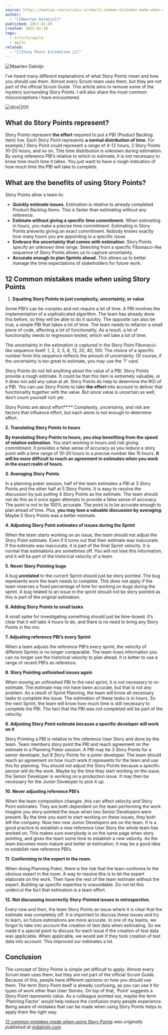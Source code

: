 ```yaml
---
source: https://medium.com/serious-scrum/12-common-mistakes-made-when-using-story-points-f0bb9212d2f7
author:
  - "[[Maarten Dalmijn]]"
published: 2017-01-04
created: 2025-02-10
tags:
  - article/agile
  - agile
related:
  - "[[Story Point Estimation 📰]]"
---
```

![Maarten Dalmijn](https://miro.medium.com/v2/resize:fill:88:88/1*tCmLYXqonNiGMvYK0CYeSw.jpeg)

I’ve heard many different explanations of what Story Points mean and how you should use them. Almost every Scrum team uses them, but they are not part of the official Scrum Guide. This article aims to remove some of the mystery surrounding Story Points. I will also share the most common misconceptions I have encountered.

![dice|200](https://miro.medium.com/v2/resize:fit:700/1*ivhTkYsV3i5VOY_ZFgF28Q.jpeg)

## **What do Story Points represent?**

Story Points represent **the effort** required to put a PBI (Product Backlog Item) live. Each Story Point represents **a normal distribution of time**. For example,1 Story Point could represent a range of 4–12 hours, 2 Story Points 10–20 hours, and so on. This time distribution is unknown during estimation. By using reference PBI’s relative to which to estimate, it is not necessary to know how much time it takes. You just want to have a rough indication of how much time the PBI will take to complete.

## **What are the benefits of using Story Points?**

Story Points allow a team to:

- **Quickly estimate issues**. Estimation is relative to already completed Product Backlog Items. This is faster than estimating without any reference.
- **Estimate without giving a specific time commitment.** When estimating in hours, you make a precise time commitment. Estimating in Story Points prevents giving an exact commitment. Nobody knows exactly how many hours you are appointing to a specific issue.
- **Embrace the uncertainty that comes with estimation**. Story Points specify an unknown time range. Selecting from a specific Fibonacci-like sequence of Story Points allows us to capture uncertainty.
- **Accurate enough to plan Sprints ahead.** This allows us to better manage the time expectations of stakeholders for future work.

## **12 Common mistakes made when using Story Points**

1. **Equating Story Points to just complexity, uncertainty, or value**

Some PBI’s can be complex and not require a lot of time. A PBI involves the implementation of a sophisticated algorithm. The team has already done this before, so they will be able to do it quickly. The opposite can also be true, a simple PBI that takes a lot of time. The team needs to refactor a small piece of code, affecting a lot of functionality. As a result, a lot of functionality needs to regression tested, which will take a lot of time.

The uncertainty in the estimation is captured in the Story Point Fibonacci-like sequence itself: 1, 2, 3, 5, 8, 13, 20, 40, 100. The choice of a specific number from this sequence reflects the amount of uncertainty. Of course, if the uncertainty is too great to estimate, you may use the ‘?’ card.

Story Points do not tell anything about the value of a PBI. Story Points provide a rough estimate. It could be that this item is extremely valuable, or it does not add any value at all. Story Points do help to determine the ROI of a PBI. You can use Story Points to take **the effort** into account to deliver that functionality together with the value. But since value is uncertain as well, don’t count yourself rich yet.

Story Points are about effort**.** Complexity, uncertainty, and risk are factors that influence effort, but each alone is not enough to determine effort.

**2\. Translating Story Points to hours**

**By translating Story Points to hours, you stop benefiting from the speed of relative estimation**. You start working in hours and risk giving commitment. It provides a false sense of accuracy as you reduce a story point with a time range of 10–20 hours to a precise number like 15 hours. **It will be more difficult to reach an agreement in estimates when you work in the exact realm of hours.**

**3\. Averaging Story Points**

In a planning poker session, half of the team estimates a PBI at 3 Story Points and the other half at 5 Story Points. It is easy to resolve the discussion by just putting 4 Story Points as the estimate. The team should not do this as it once again attempts to provide a false sense of accuracy. The point is not to be 100% accurate. The point is to be accurate enough to plan ahead of time. Plus, **you may lose a valuable discussion by averaging.** Maybe 5 Story Points was a better estimate.

**4\. Adjusting Story Point estimates of issues during the Sprint**

When the team starts working on an issue, the team should not adjust the Story Point estimate. Even if it turns out that their estimate was inaccurate. If the estimate was inaccurate, it is part of the final Sprint velocity. It is normal that estimations are sometimes off. You will not lose this information, and it will be part of the historical velocity of a team.

**5\. Never Story Pointing bugs**

A bug **unrelated** to the current Sprint should just be story pointed. The bug represents work the team needs to complete. This does not apply if the team reserves a fixed percentage of time for working on bugs during the sprint. A bug related to an issue in the sprint should not be story pointed as this is part of the original estimation.

**6\. Adding Story Points to small tasks**

A small spike for investigating something should just be time-boxed. It’s clear that it will take 4 hours to do, and there is no need to bring any Story Points in the mix.

**7\. Adjusting reference PBI’s every Sprint**

When a team adjusts the reference PBI’s every sprint, the velocity of different Sprints is no longer comparable. The team loses information you can no longer use the historical velocity to plan ahead. It is better to use a range of recent PBI’s as reference.

**8\. Story Pointing unfinished issues again**

When moving an unfinished PBI to the next sprint, it is not necessary to re-estimate. The estimate may not have been accurate, but that is not any problem. As a result of Sprint Planning, the team will know all necessary tasks to complete the issue. The estimation of these tasks is in hours. So the next Sprint, the team will know how much time is still necessary to complete the PBI. The fact that the PBI was not completed will be part of the velocity.

**9\. Adjusting Story Point estimate because a specific developer will work on it**

Story Pointing a PBI is relative to the reference User Story and done by the team. Team members story point the PBI and reach agreement on the estimate in a Planning Poker session. A PBI may be 3 Story Points for a senior developer, but 8 Story Points for a junior developer. The team should reach an agreement on how much work it represents for the team and use this for planning. You should not adjust the Story Points because a specific person will do the work. Maybe by the time they start working on the issue, the Senior Developer is working on a production issue. It may then be necessary for the Junior Developer to pick it up.

**10\. Never adjusting reference PBI’s**

When the team composition changes ,this can affect velocity and Story Point estimates. They are both dependent on the team performing the work. Imagine you story-pointed the issue when two Senior Developers were present. By the time you want to start working on these issues, they both left the company. Now two new Junior Developers are on the team. It is a good practice to establish a new reference User Story the whole team has worked on. This makes sure everybody is on the same page when story pointing, and gives the team some time to establish a new velocity. As the team becomes more mature and better at estimation, it may be a good idea to establish new reference PBI’s.

**11\. Conforming to the expert in the room.**

When doing Planning Poker, there is the risk that the team conforms to the obvious expert in the room. A way to resolve this is to let the expert elaborate on the work. Then have the rest of the team estimate without the expert. Building up specific expertise is unavoidable. Do not let this undercut the fact that estimation is a team effort.

**12\. Not discussing incorrectly Story-Pointed issues in retrospective.**

Every now and then, the team Story Points an issue where it is clear that the estimate was completely off. It is important to discuss these issues and try to learn, so future estimations are more accurate. In one of my teams, we forgot to take into account the creation of test data when estimating. So we made it a special point to discuss for each issue if the creation of test data was applicable. When applicable, we would ask if they took creation of test data into account. This improved our estimates a lot.

## **Conclusion**

The concept of Story Points is simple yet difficult to apply. Almost every Scrum team uses them, but they are not part of the official Scrum Guide. Because of this, people have different opinions on how you should use them. The term Story Point itself is already confusing, as you can use it for types of work other than User Stories. On top of that, ‘Point’ suggests a Story Point represents value. As a colleague pointed out, maybe the term ‘Planning Factor’ would help reduce the confusion many people experience. Being aware of mistakes that can be made when using Story Points helps to apply them the right way.

[*12 common mistakes made when using Story Points*](https://mdalmijn.com/12-common-mistakes-made-when-using-story-points/) *was originally published at* [*mdalmijn.com*](https://mdalmijn.com/)